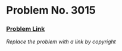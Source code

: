 # Problem No. 3015

### **[Problem Link](https://www.acmicpc.net/problem/3015)**  
*Replace the problem with a link by copyright*

